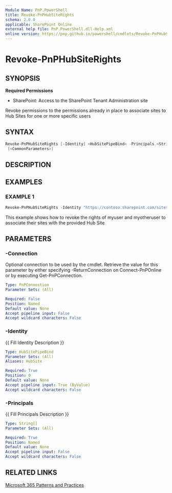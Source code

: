```yaml
---
Module Name: PnP.PowerShell
title: Revoke-PnPHubSiteRights
schema: 2.0.0
applicable: SharePoint Online
external help file: PnP.PowerShell.dll-Help.xml
online version: https://pnp.github.io/powershell/cmdlets/Revoke-PnPHubSiteRights.html
---
```

 
# Revoke-PnPHubSiteRights

## SYNOPSIS

**Required Permissions**

* SharePoint: Access to the SharePoint Tenant Administration site

Revoke permissions to the permissions already in place to associate sites to Hub Sites for one or more specific users

## SYNTAX

```powershell
Revoke-PnPHubSiteRights [-Identity] <HubSitePipeBind> -Principals <String[]> [-Connection <PnPConnection>]
 [<CommonParameters>]
```

## DESCRIPTION

## EXAMPLES

### EXAMPLE 1
```powershell
Revoke-PnPHubSiteRights -Identity "https://contoso.sharepoint.com/sites/hubsite" -Principals "myuser@mydomain.com","myotheruser@mydomain.com"
```

This example shows how to revoke the rights of myuser and myotheruser to associate their sites with the provided Hub Site

## PARAMETERS

### -Connection
Optional connection to be used by the cmdlet. Retrieve the value for this parameter by either specifying -ReturnConnection on Connect-PnPOnline or by executing Get-PnPConnection.

```yaml
Type: PnPConnection
Parameter Sets: (All)

Required: False
Position: Named
Default value: None
Accept pipeline input: False
Accept wildcard characters: False
```

### -Identity
{{ Fill Identity Description }}

```yaml
Type: HubSitePipeBind
Parameter Sets: (All)
Aliases: HubSite

Required: True
Position: 0
Default value: None
Accept pipeline input: True (ByValue)
Accept wildcard characters: False
```

### -Principals
{{ Fill Principals Description }}

```yaml
Type: String[]
Parameter Sets: (All)

Required: True
Position: Named
Default value: None
Accept pipeline input: False
Accept wildcard characters: False
```

## RELATED LINKS

[Microsoft 365 Patterns and Practices](https://aka.ms/m365pnp)

